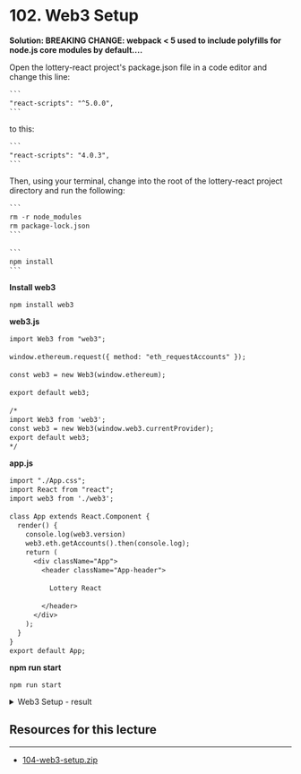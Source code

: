 # 102. Web3 Setup

**Solution: BREAKING CHANGE: webpack < 5 used to include polyfills for node.js core modules by default....**

Open the lottery-react project's package.json file in a code editor and change this line:

    ```
    "react-scripts": "^5.0.0",
    ```

to this:

    ```
    "react-scripts": "4.0.3",
    ```

Then, using your terminal, change into the root of the lottery-react project directory and run the following:

    ```
    rm -r node_modules
    rm package-lock.json
    ```

    ```
    npm install
    ```

**Install web3**
```
npm install web3
```

**web3.js**
```
import Web3 from "web3";

window.ethereum.request({ method: "eth_requestAccounts" });

const web3 = new Web3(window.ethereum);

export default web3;

/*
import Web3 from 'web3';
const web3 = new Web3(window.web3.currentProvider);
export default web3;
*/
```

**app.js**
```
import "./App.css";
import React from "react";
import web3 from './web3';
 
class App extends React.Component {
  render() {
    console.log(web3.version)
    web3.eth.getAccounts().then(console.log);
    return (
      <div className="App">
        <header className="App-header">
          
          Lottery React
         
        </header>
      </div>
    );
  }
}
export default App;
```

**npm run start**
```
npm run start
```

<details>
  <summary>Web3 Setup - result</summary>

![102. Web3 Setup](../imgs/102_Web3-Setup.png)
---  

## **How to Polyfill node core modules in webpack 5**

In the upcoming lecture, after adding the web3 imports to your application, you may receive the following error:

BREAKING CHANGE: webpack < 5 used to include polyfills for node.js core modules by default....

**Solution:**

- [How to setup Web3](../How-to-setup-Web3.md)

**Until CRA either [provides a workaround](https://github.com/facebook/create-react-app/pull/11764) (there is a current pull request) to avoid ejecting, or, web3 somehow addresses this, I would recommend the following:**

Open the lottery-react project's package.json file in a code editor and change this line:

    ```
    "react-scripts": "^5.0.0",
    ```

to this:

    ```
    "react-scripts": "4.0.3",
    ```

Then, using your terminal, change into the root of the lottery-react project directory and run the following:

    ```
    rm -r node_modules
    rm package-lock.json
    npm install
    ```

- [pwd
](https://stackoverflow.com/questions/69665222/node-js-17-0-1-gatsby-error-digital-envelope-routinesunsupported-err-os)
- [101. BREAKING CHANGE: webpack < 5 used to include polyfills for node.js core modules](101_BREAKING-CHANGE_webpack-%3C-5-used-to-include-polyfills-for-nodejs-core-modules.md)
- [How to Polyfill node core modules in webpack 5](https://stackoverflow.com/questions/64557638/how-to-polyfill-node-core-modules-in-webpack-5)

##  You are accessing the MetaMask window.web3.currentProvider shim

This property is deprecated; use window.ethereum instead. For details, see: https://docs.metamask.io/guide/provider-migration.html#replacing-window-web3

```
import Web3 from 'web3';
const web3 = new Web3(window.web3.currentProvider);
export default web3;
```

to 

```
import Web3 from "web3";
window.ethereum.request({ method: "eth_requestAccounts" }); 
const web3 = new Web3(window.ethereum); 
export default web3;
```

- [100. Required Update for Web3 and Metamask Permissions](100_Required-Update-for-Web3-and-Metamask-Permissions.md)
---
</details>  

##  Resources for this lecture

---

-   [104-web3-setup.zip](https://github.com/web3-nfts/bt-web3/raw/main/Curricula/Ethereum-and-Solidity_The_Complete_Developers_Guide/resources/104-web3-setup.zip)

